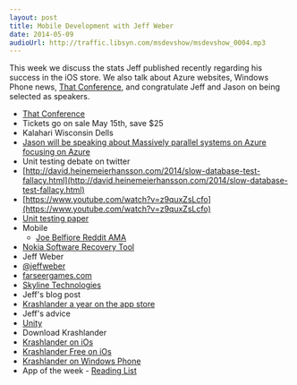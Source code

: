 ```yaml
---
layout: post
title: Mobile Development with Jeff Weber
date: 2014-05-09
audioUrl: http://traffic.libsyn.com/msdevshow/msdevshow_0004.mp3
---
```


This week we discuss the stats Jeff published recently regarding his success in the iOS store. We also talk about Azure websites, Windows Phone news, [That Conference](http://thatconference.com), and congratulate Jeff and Jason on being selected as speakers.
 
- [That Conference](http://thatconference.com)
 - Tickets go on sale May 15th, save $25
 - Kalahari Wisconsin Dells
 - [Jason will be speaking about Massively parallel systems on Azure focusing on Azure](https://www.thatconference.com/Sessions/Session/2451)
- Unit testing debate on twitter
 - [http://david.heinemeierhansson.com/2014/slow-database-test-fallacy.html](http://david.heinemeierhansson.com/2014/slow-database-test-fallacy.html)
 - [https://www.youtube.com/watch?v=z9quxZsLcfo](https://www.youtube.com/watch?v=z9quxZsLcfo)
 - [Unit testing paper](http://downloads.ytechie.com/Practical_.NET_Unit_Testing.pdf)
- Mobile
  - [Joe Belfiore Reddit AMA](http://www.reddit.com/r/windowsphone/comments/24jtcy/hi_im_joe_belfiore_from_the_windows_phone_team_ama/)
 - [Nokia Software Recovery Tool](http://www.wpcentral.com/nokia-software-recovery-tool-updated-support-windows-phone-81-and-more)
- Jeff Weber
 - [@jeffweber](http://twitter.com/jeffweber)
 - [farseergames.com](http://farseergames.com) 
 - [Skyline Technologies](http://skylinetechnologies.com)
- Jeff's blog post
 - [Krashlander a year on the app store](http://www.farseergames.com/blog/2014/4/24/krashlander-a-year-on-the-appstore)
- Jeff's advice
 - [Unity](https://unity3d.com/) 
- Download Krashlander 
 - [Krashlander on iOs](https://itunes.apple.com/us/app/krashlander-ski-jump-crash!/id506429660?mt=8)
 - [Krashlander Free on iOs](https://itunes.apple.com/us/app/krashlander-free-ski-jump/id857462884?mt=8)
 - [Krashlander on Windows Phone](http://www.windowsphone.com/s?appid=77024266-2cda-df11-a844-00237de2db9e)
- App of the week - [Reading List](http://www.windowsphone.com/s?appid=cb040d8c-f740-4393-9f59-431fa920b90a)

